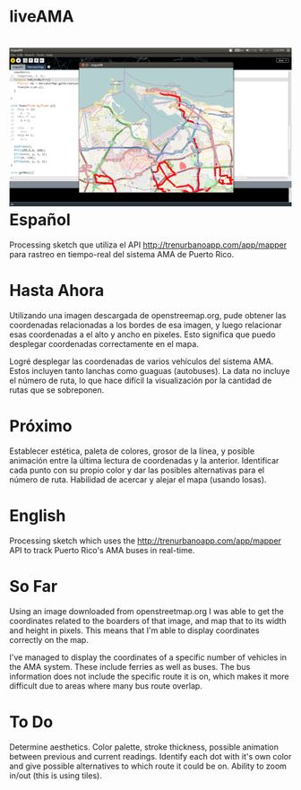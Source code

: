 
liveAMA
=======
![liveAMA](https://github.com/epicjefferson/liveAMA/blob/master/liveAMA.png)
Español
=======
Processing sketch que utiliza el API http://trenurbanoapp.com/app/mapper para rastreo en tiempo-real del sistema AMA
de Puerto Rico.

Hasta Ahora
======
Utilizando una imagen descargada de openstreemap.org, pude obtener las coordenadas relacionadas a los bordes de esa imagen, y luego relacionar esas coordenadas a el alto y ancho en pixeles. Esto significa que puedo desplegar coordenadas correctamente en el mapa.

Logré desplegar las coordenadas de varios vehículos del sistema AMA. Estos incluyen tanto lanchas como guaguas (autobuses). La data no incluye el número de ruta, lo que hace difícil la visualización por la cantidad de rutas que se sobreponen.  

Próximo
=====
Establecer estética, paleta de colores, grosor de la línea, y posible animación entre la última lectura de coordenadas y la anterior. Identificar cada punto con su propio color y dar las posibles alternativas para el número de ruta. Habilidad de acercar y alejar el mapa (usando losas).



English
=======
Processing sketch which uses the http://trenurbanoapp.com/app/mapper API to track Puerto Rico's AMA buses in real-time.

So Far
======
Using an image downloaded from openstreetmap.org I was able to get the coordinates related to the boarders of that image,
and map that to its width and height in pixels. This means that I'm able to display coordinates correctly on the map.

I've managed to display the coordinates of a specific number of vehicles in the AMA system. These include ferries as well 
as buses. The bus information does not include the specific route it is on, which makes it more difficult due to areas 
where many bus route overlap. 

To Do
=====
Determine aesthetics. Color palette, stroke thickness, possible animation between previous and current readings.
Identify each dot with it's own color and give possible alternatives to which route it could be on. 
Ability to zoom in/out (this is using tiles).
